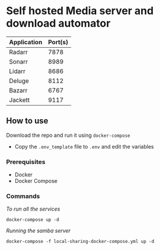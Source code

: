 # Self hosted Media server and download automator


| Application | Port(s) |
|-------------|---------|
| Radarr      | 7878    |
| Sonarr      | 8989    |
| Lidarr      | 8686    |
| Deluge      | 8112    |
| Bazarr      | 6767    |
| Jackett     | 9117    |


## How to use

Download the repo and run it using `docker-compose`

- Copy the `.env_template` file to `.env` and edit the variables 

### Prerequisites

- Docker
- Docker Compose

### Commands

_To run all the services_

```
docker-compose up -d
```

_Running the samba server_

```
docker-compose -f local-sharing-docker-compose.yml up -d 
```
